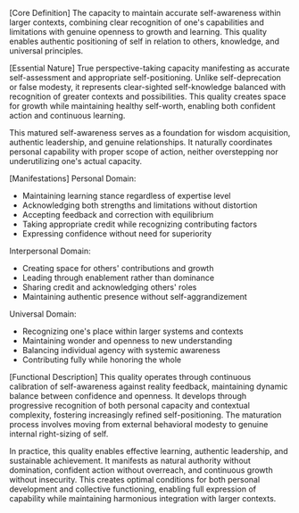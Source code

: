 [Core Definition]
The capacity to maintain accurate self-awareness within larger contexts, combining clear recognition of one's capabilities and limitations with genuine openness to growth and learning. This quality enables authentic positioning of self in relation to others, knowledge, and universal principles.

[Essential Nature]
True perspective-taking capacity manifesting as accurate self-assessment and appropriate self-positioning. Unlike self-deprecation or false modesty, it represents clear-sighted self-knowledge balanced with recognition of greater contexts and possibilities. This quality creates space for growth while maintaining healthy self-worth, enabling both confident action and continuous learning.

This matured self-awareness serves as a foundation for wisdom acquisition, authentic leadership, and genuine relationships. It naturally coordinates personal capability with proper scope of action, neither overstepping nor underutilizing one's actual capacity.

[Manifestations]
Personal Domain:
- Maintaining learning stance regardless of expertise level
- Acknowledging both strengths and limitations without distortion
- Accepting feedback and correction with equilibrium
- Taking appropriate credit while recognizing contributing factors
- Expressing confidence without need for superiority

Interpersonal Domain:
- Creating space for others' contributions and growth
- Leading through enablement rather than dominance
- Sharing credit and acknowledging others' roles
- Maintaining authentic presence without self-aggrandizement

Universal Domain:
- Recognizing one's place within larger systems and contexts
- Maintaining wonder and openness to new understanding
- Balancing individual agency with systemic awareness
- Contributing fully while honoring the whole

[Functional Description]
This quality operates through continuous calibration of self-awareness against reality feedback, maintaining dynamic balance between confidence and openness. It develops through progressive recognition of both personal capacity and contextual complexity, fostering increasingly refined self-positioning. The maturation process involves moving from external behavioral modesty to genuine internal right-sizing of self.

In practice, this quality enables effective learning, authentic leadership, and sustainable achievement. It manifests as natural authority without domination, confident action without overreach, and continuous growth without insecurity. This creates optimal conditions for both personal development and collective functioning, enabling full expression of capability while maintaining harmonious integration with larger contexts.